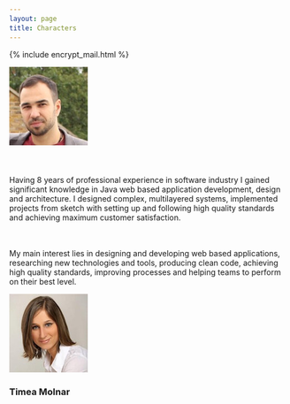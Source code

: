 ```yaml
---
layout: page
title: Characters
---
```

{% include encrypt_mail.html %}

<div>

<div class="aboutText">
<p class="message">
  <img class="morph" src="/assets/contact/profileTL.jpg">
    <a href="https://uk.linkedin.com/in/tamaslang" class="iconLinkedIn" target="_blank"></a>
    <a href="javascript:linkTo_UnCryptMailto('nbjmup;ubnbt/mbohAubmbohtpgu/psh');" class="iconEmail" target="_blank"></a>
    <a href="https://twitter.com/TmsLng" class="iconTwitter" target="_blank"></a>
    <a href="https://github.com/tamaslang" class="iconGithub" target="_blank"></a>
  <br/><br/><br/> <br/>
    Having 8 years of professional experience in software industry I gained significant knowledge in Java web based application development, design and architecture.
    I designed complex, multilayered systems, implemented projects from sketch with setting up and following high quality standards and achieving maximum customer satisfaction.

  <br/><br/>
    My main interest lies in designing and developing web based applications, researching new technologies and tools,
    producing clean code, achieving high quality standards, improving processes and helping teams to perform on their best level.
  </p>
</div>

<div class="aboutText" >
  <p class="message">
  <img class="morph" src="/assets/contact/profileTM.jpg">
  <h3>Timea Molnar</h3>
  <a href="https://uk.linkedin.com/in/timeamolnar3" class="iconLinkedIn" target="_blank"></a>
  <a href="javascript:linkTo_UnCryptMailto('nbjmup;ujnfb/npmobsAubmbohtpgu/psh');" class="iconEmail" target="_blank"></a>
  <a href="https://twitter.com/montymea" class="iconTwitter" target="_blank"></a>
  <a href="https://github.com/timeamolnar" class="iconGithub" target="_blank"></a>
  <br/><br/>
    </p>
</div>

</div>


